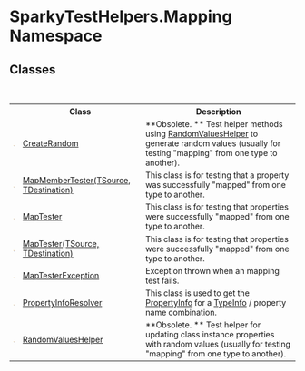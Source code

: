 # SparkyTestHelpers.Mapping Namespace

## Classes
&nbsp;<table><tr><th></th><th>Class</th><th>Description</th></tr><tr><td>![Public class](media/pubclass.gif "Public class")</td><td><a href="T_SparkyTestHelpers_Mapping_CreateRandom.md">CreateRandom</a></td><td> **Obsolete. **
Test helper methods using <a href="T_SparkyTestHelpers_Mapping_RandomValuesHelper.md">RandomValuesHelper</a> to generate random values (usually for testing "mapping" from one type to another).</td></tr><tr><td>![Public class](media/pubclass.gif "Public class")</td><td><a href="T_SparkyTestHelpers_Mapping_MapMemberTester_2.md">MapMemberTester(TSource, TDestination)</a></td><td>
This class is for testing that a property was successfully "mapped" from one type to another.</td></tr><tr><td>![Public class](media/pubclass.gif "Public class")</td><td><a href="T_SparkyTestHelpers_Mapping_MapTester.md">MapTester</a></td><td>
This class is for testing that properties were successfully "mapped" from one type to another.</td></tr><tr><td>![Public class](media/pubclass.gif "Public class")</td><td><a href="T_SparkyTestHelpers_Mapping_MapTester_2.md">MapTester(TSource, TDestination)</a></td><td>
This class is for testing that properties were successfully "mapped" from one type to another.</td></tr><tr><td>![Public class](media/pubclass.gif "Public class")</td><td><a href="T_SparkyTestHelpers_Mapping_MapTesterException.md">MapTesterException</a></td><td>
Exception thrown when an mapping test fails.</td></tr><tr><td>![Public class](media/pubclass.gif "Public class")</td><td><a href="T_SparkyTestHelpers_Mapping_PropertyInfoResolver.md">PropertyInfoResolver</a></td><td>
This class is used to get the <a href="http://msdn2.microsoft.com/en-us/library/8z852kf5" target="_blank">PropertyInfo</a> for a <a href="http://msdn2.microsoft.com/en-us/library/hh194516" target="_blank">TypeInfo</a> / property name combination.</td></tr><tr><td>![Public class](media/pubclass.gif "Public class")</td><td><a href="T_SparkyTestHelpers_Mapping_RandomValuesHelper.md">RandomValuesHelper</a></td><td> **Obsolete. **
Test helper for updating class instance properties with random values (usually for testing "mapping" from one type to another).</td></tr></table>&nbsp;
